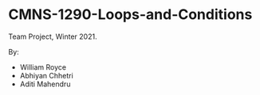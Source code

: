 # CMNS-1290-Loops-and-Conditions
Team Project, Winter 2021.

By:
- William Royce
- Abhiyan Chhetri
- Aditi Mahendru
